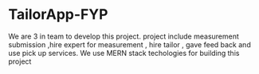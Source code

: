 # TailorApp-FYP
We are 3 in team to develop this project. project include measurement submission ,hire expert for measurement , hire tailor , gave feed back and use pick up services. We use MERN stack techologies for building this project
